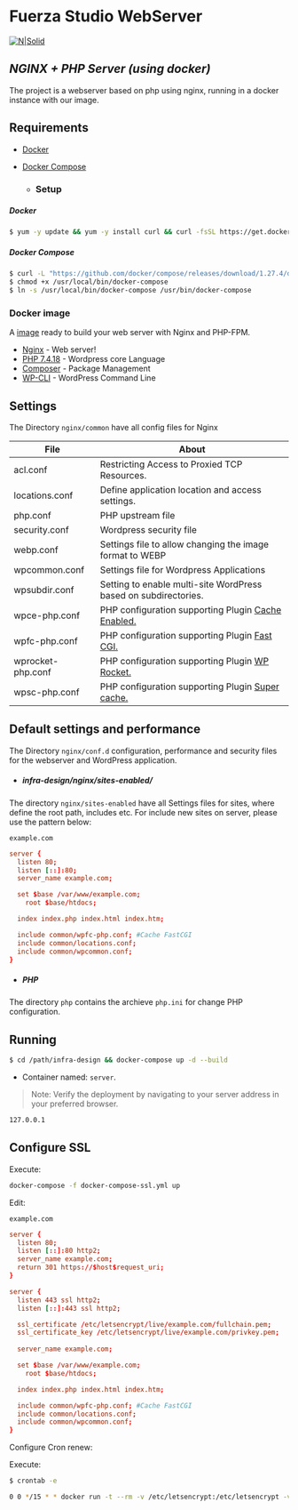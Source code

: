 # Fuerza Studio WebServer
[![N|Solid](https://www.fuerzastudio.com.br/wp-content/themes/fuerza/resources/img/logo.png)](https://www.fuerzastudio.com.br/)
## _NGINX + PHP Server  (using docker)_

The project is a webserver based on php using nginx, running in a docker instance with our image.

## Requirements

- [Docker](https://www.docker.com/)
- [Docker Compose](https://docs.docker.com/compose/)

     - ### Setup
##### Docker
```sh
$ yum -y update && yum -y install curl && curl -fsSL https://get.docker.com | bash
```
##### Docker Compose
```sh
$ curl -L "https://github.com/docker/compose/releases/download/1.27.4/docker-compose-$(uname -s)-$(uname -m)" -o /usr/local/bin/docker-compose
$ chmod +x /usr/local/bin/docker-compose
$ ln -s /usr/local/bin/docker-compose /usr/bin/docker-compose
```

### Docker image

A [image](https://hub.docker.com/r/linuxsolutions/server-web-nginx-php-fpm) ready to build your web server with Nginx and PHP-FPM.

* [Nginx](https://www.nginx.com/) - Web server!
* [PHP 7.4.18](https://www.php.net/) - Wordpress core Language
* [Composer](https://getcomposer.org/doc/00-intro.md) - Package Management
* [WP-CLI](https://developer.wordpress.org/cli/commands/) - WordPress Command Line

## Settings

The Directory `nginx/common` have all config files for Nginx

| File | About |
| ------ | ------ |
| acl.conf | Restricting Access to Proxied TCP Resources. |
| locations.conf | Define application location and access settings. | 
| php.conf | PHP upstream file  |
| security.conf | Wordpress security file |
| webp.conf | Settings file to allow changing the image format to WEBP |
| wpcommon.conf | Settings file for Wordpress Applications |
| wpsubdir.conf | Setting to enable multi-site WordPress based on subdirectories. |
| wpce-php.conf | PHP configuration supporting Plugin [Cache Enabled.](https://wordpress.org/plugins/cache-enabler/) |
| wpfc-php.conf | PHP configuration supporting Plugin [Fast CGI.](https://br.wordpress.org/plugins/nginx-helper/) |
| wprocket-php.conf | PHP configuration supporting Plugin [WP Rocket.](https://wpengine.com/solution-center/wp-rocket/#:~:text=WP%20Rocket%20is%20a%20premium,users%20as%20well%20as%20beginners.) |
| wpsc-php.conf | PHP configuration supporting Plugin [Super cache.](https://br.wordpress.org/plugins/wp-super-cache/) |

## Default settings and performance

The Directory `nginx/conf.d` configuration, performance and security files for the webserver and WordPress application.

- ##### infra-design/nginx/sites-enabled/

The directory `nginx/sites-enabled`  have all Settings files for sites, where define the root path, includes etc. For include new sites on server, please use the pattern below:

`example.com`
```conf
server {
  listen 80;
  listen [::]:80;
  server_name example.com;

  set $base /var/www/example.com;
	root $base/htdocs;

  index index.php index.html index.htm;

  include common/wpfc-php.conf; #Cache FastCGI
  include common/locations.conf;
  include common/wpcommon.conf;  
}
```

- ##### PHP
The directory `php` contains the archieve `php.ini` for change PHP configuration.


## Running

```sh
$ cd /path/infra-design && docker-compose up -d --build
```
* Container named: `server`.

> Note: Verify the deployment by navigating to your server address in
your preferred browser.

```sh
127.0.0.1
```

## Configure SSL

Execute:

```sh
docker-compose -f docker-compose-ssl.yml up
```

Edit:

`example.com`

```conf
server {
  listen 80;
  listen [::]:80 http2;
  server_name example.com;
  return 301 https://$host$request_uri;
}

server {
  listen 443 ssl http2;
  listen [::]:443 ssl http2;

  ssl_certificate /etc/letsencrypt/live/example.com/fullchain.pem;
  ssl_certificate_key /etc/letsencrypt/live/example.com/privkey.pem;
  
  server_name example.com;

  set $base /var/www/example.com;
	root $base/htdocs;

  index index.php index.html index.htm;

  include common/wpfc-php.conf; #Cache FastCGI
  include common/locations.conf;
  include common/wpcommon.conf;  
}
```

Configure Cron renew:

Execute:

```sh
$ crontab -e
```

```sh
0 0 */15 * * docker run -t --rm -v /etc/letsencrypt:/etc/letsencrypt -v /data/letsencrypt:/data/letsencrypt -v /var/log/letsencrypt:/var/log/letsencrypt certbot/certbot renew --webroot --webroot-path=/data/letsencrypt && docker kill -s HUP server >/dev/null 2>&1
```